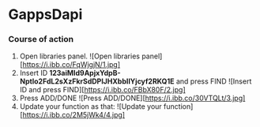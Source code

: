 # GappsDapi
### Course of action

1. Open libraries panel. 
![Open libraries panel][https://i.ibb.co/FqWjgjN/1.jpg]
3. Insert ID **123aiMId9ApjxYdpB-Nptlo2FdL2sXzFkrSdDPIJHXbbIIYjcyf2RKQ1E** and press FIND ![Insert ID and press FIND][https://i.ibb.co/FBbX80F/2.jpg]
4. Press ADD/DONE ![Press ADD/DONE][https://i.ibb.co/30VTQLt/3.jpg]
5. Update your function as that: ![Update your function][https://i.ibb.co/2M5jWk4/4.jpg]
